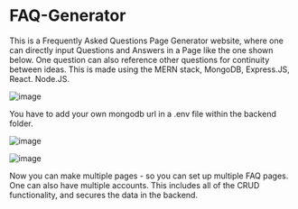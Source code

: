 # FAQ-Generator
This is a Frequently Asked Questions Page Generator website, where one can directly input Questions and Answers in a Page like the one shown below. One question can also reference other questions for continuity between ideas. This is made using the MERN stack, MongoDB, Express.JS, React. Node.JS. 

![image](https://github.com/Tahsin2020/FAQ-Generator/assets/62449141/aaa6c64d-723a-4938-b6e2-d9bd9f6e4f59)

You have to add your own mongodb url in a .env file within the backend folder.

![image](https://github.com/Tahsin2020/FAQ-Generator/assets/62449141/de2a896f-afd1-4c2d-958c-b2dec157763d)

![image](https://github.com/Tahsin2020/FAQ-Generator/assets/62449141/259eaa8d-065f-44d3-8d9e-75cc62cb0ccc)

Now you can make multiple pages - so you can set up multiple FAQ pages. One can also have multiple accounts. This includes all of the CRUD functionality, and secures the data in the backend.
